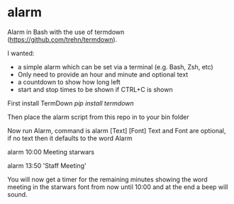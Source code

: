 # alarm
Alarm in Bash with the use of termdown (https://github.com/trehn/termdown).

I wanted:
- a simple alarm which can be set via a terminal (e.g. Bash, Zsh, etc)
- Only need to provide an hour and minute and optional text
- a countdown to show how long left
- start and stop times to be shown if CTRL+C is shown 


First install TermDown
<i>pip install termdown</i>

Then place the alarm script from this repo in to your bin folder

Now run Alarm, command is alarm <time> [Text] [Font]
  Text and Font are optional, if no text then it defaults to the word Alarm

alarm 10:00 Meeting starwars

alarm 13:50 'Staff Meeting'

You will now get a timer for the remaining minutes showing the word meeting in the starwars font from now until 10:00 and at the end a beep will sound.
